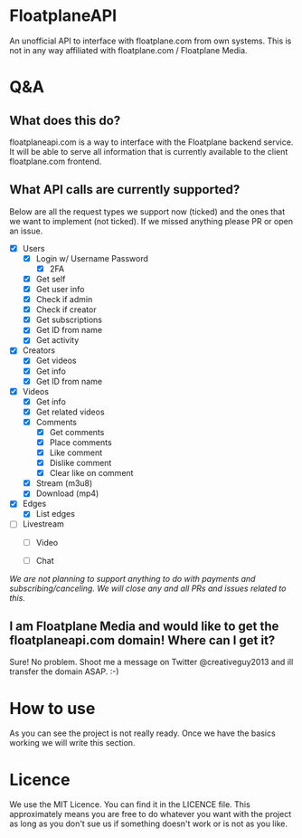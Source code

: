 # FloatplaneAPI
An unofficial API to interface with floatplane.com from own systems. This is not in any way affiliated with floatplane.com / Floatplane Media.

# Q&A

## What does this do?
floatplaneapi.com is a way to interface with the Floatplane backend service. It will be able to serve all information that is currently available to the client floatplane.com frontend.

## What API calls are currently supported?
Below are all the request types we support now (ticked) and the ones that we want to implement (not ticked). If we missed anything please PR or open an issue.

- [x] Users
  - [x] Login w/ Username Password
    - [x] 2FA
  - [x] Get self
  - [x] Get user info
  - [x] Check if admin
  - [x] Check if creator
  - [x] Get subscriptions
  - [x] Get ID from name
  - [x] Get activity
- [x] Creators
  - [x] Get videos
  - [x] Get info
  - [x] Get ID from name
- [x] Videos
  - [x] Get info
  - [x] Get related videos
  - [x] Comments
    - [x] Get comments
    - [x] Place comments
    - [x] Like comment
    - [x] Dislike comment
    - [x] Clear like on comment
  - [x] Stream (m3u8)
  - [x] Download (mp4)
- [x] Edges
    - [x] List edges
- [ ] Livestream
  - [ ] Video
  - [ ] Chat
  

_We are not planning to support anything to do with payments and subscribing/canceling. We will close any and all PRs and issues related to this._

## I am Floatplane Media and would like to get the floatplaneapi.com domain! Where can I get it?
Sure! No problem. Shoot me a message on Twitter @creativeguy2013 and ill transfer the domain ASAP. :-)

# How to use
As you can see the project is not really ready. Once we have the basics working we will write this section.

# Licence
We use the MIT Licence. You can find it in the LICENCE file. This approximately means you are free to do whatever you want with the project as long as you don't sue us if something doesn't work or is not as you like.
